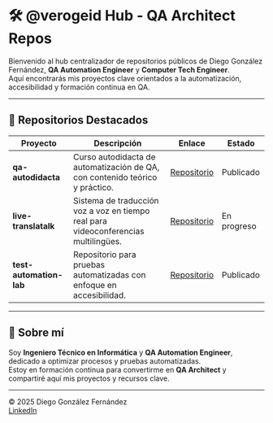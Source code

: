 # 🛠️ @verogeid Hub - QA Architect Repos  
  
Bienvenido al hub centralizador de repositorios públicos de Diego González Fernández, **QA Automation Engineer** y **Computer Tech Engineer**.    
Aquí encontrarás mis proyectos clave orientados a la automatización, accesibilidad y formación continua en QA.  
  
---  
  
## 🚀 Repositorios Destacados  
  
| Proyecto              | Descripción                                       | Enlace                                           | Estado       |  
|-----------------------|-------------------------------------------------|-------------------------------------------------|--------------|  
| **qa-autodidacta**    | Curso autodidacta de automatización de QA, con contenido teórico y práctico.     | [Repositorio](https://github.com/verogeid/qa-autodidacta)   | Publicado    |
| **live-translatalk**  | Sistema de traducción voz a voz en tiempo real para videoconferencias multilingües. | [Repositorio](https://github.com/verogeid/live-translatalk) | En progreso  |    
| **test-automation-lab** | Repositorio para pruebas automatizadas con enfoque en accesibilidad.             | [Repositorio](https://github.com/verogeid/test-automation-lab) | Publicado    |  
  
---  
  
## 📌 Sobre mí  
  
Soy **Ingeniero Técnico en Informática** y **QA Automation Engineer**, dedicado a optimizar procesos y pruebas automatizadas.    
Estoy en formación continua para convertirme en **QA Architect** y compartiré aquí mis proyectos y recursos clave.  
  
---  
  
© 2025 Diego González Fernández    
[LinkedIn](https://www.linkedin.com/in/diego-gonzalez-fernandez/)
